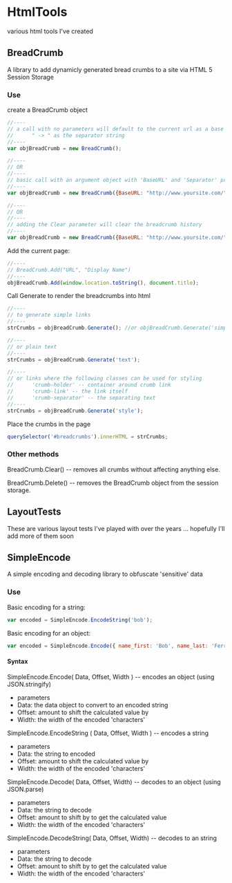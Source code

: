 # HtmlTools #

various html tools I've created


## BreadCrumb ##

A library to add dynamicly generated bread crumbs to a site via HTML 5 Session Storage

### Use ###

create a BreadCrumb object

```javascript
//----
// a call with no parameters will default to the current url as a base url and 
//      " -> " as the separator string
//----
var objBreadCrumb = new BreadCrumb();

//----
// OR
//----
// basic call with an argument object with 'BaseURL' and 'Separator' properties
//----
var objBreadCrumb = new BreadCrumb({BaseURL: "http://www.yoursite.com/", Separator: " -> "});

//----
// OR
//----
// adding the Clear parameter will clear the breadcrumb history
//----
var objBreadCrumb = new BreadCrumb({BaseURL: "http://www.yoursite.com/", Separator: " -> ", Clear: true});
```

Add the current page:

```javascript
//----
// BreadCrumb.Add("URL", "Display Name")
//----
objBreadCrumb.Add(window.location.toString(), document.title);
```

Call Generate to render the breadcrumbs into html

```javascript
//----
// to generate simple links
//----
strCrumbs = objBreadCrumb.Generate(); //or objBreadCrumb.Generate('simple')

//----
// or plain text
//----
strCrumbs = objBreadCrumb.Generate('text');

//----
// or links where the following classes can be used for styling
//      'crumb-holder' -- container around crumb link
//      'crumb-link' -- the link itself
//      'crumb-separator' -- the separating text
//----
strCrumbs = objBreadCrumb.Generate('style');
```

Place the crumbs in the page

```javascript
querySelector('#breadcrumbs').innerHTML = strCrumbs;
```

### Other methods ###

BreadCrumb.Clear() -- removes all crumbs without affecting anything else.

BreadCrumb.Delete() -- removes the BreadCrumb object from the session storage.


## LayoutTests ##

These are various layout tests I've played with over the years ... hopefully I'll add more of them soon


## SimpleEncode ##

A simple encoding and decoding library to obfuscate 'sensitive' data

### Use ###

Basic encoding for a string:

```javascript
var encoded = SimpleEncode.EncodeString('bob');
```

Basic encoding for an object:

```javascript
var encoded = SimpleEncode.Encode({ name_first: 'Bob', name_last: 'Ferrapples' });
```

#### Syntax ####

SimpleEncode.Encode( Data, Offset, Width ) -- encodes an object (using JSON.stringify)
 - parameters
  - Data: the data object to convert to an encoded string
  - Offset: amount to shift the calculated value by
  - Width: the width of the encoded 'characters'

SimpleEncode.EncodeString ( Data, Offset, Width ) -- encodes a string
 - parameters
  - Data: the string to encoded
  - Offset: amount to shift the calculated value by
  - Width: the width of the encoded 'characters'

SimpleEncode.Decode( Data, Offset, Width) -- decodes to an object (using JSON.parse)
 - parameters
  - Data: the string to decode
  - Offset: amount to shift by to get the calculated value
  - Width: the width of the encoded 'characters'

SimpleEncode.DecodeString( Data, Offset, Width) -- decodes to an string
 - parameters
  - Data: the string to decode
  - Offset: amount to shift by to get the calculated value
  - Width: the width of the encoded 'characters'
